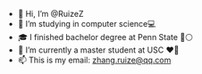 - 👋 Hi, I’m @RuizeZ
- 👀 I’m studying in computer science:computer:
- :mortar_board: I finished bachelor degree at Penn State :large_blue_circle::white_circle:
- :school: I’m currently a master student at USC :heart::yellow_heart:
- 📫 This is my email: zhang.ruize@qq.com

<!---
RuizeZ/RuizeZ is a ✨ special ✨ repository because its `README.md` (this file) appears on your GitHub profile.
You can click the Preview link to take a look at your changes.
--->
